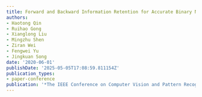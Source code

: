 ```yaml
---
title: Forward and Backward Information Retention for Accurate Binary Neural Networks
authors:
- Haotong Qin
- Ruihao Gong
- Xianglong Liu
- Mingzhu Shen
- Ziran Wei
- Fengwei Yu
- Jingkuan Song
date: '2020-06-01'
publishDate: '2025-05-05T17:08:59.811154Z'
publication_types:
- paper-conference
publication: '*The IEEE Conference on Computer Vision and Pattern Recognition (CVPR)*'
---
```

